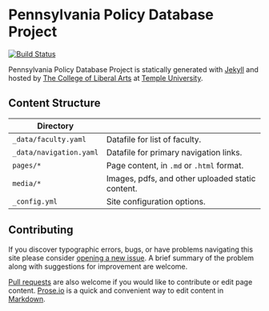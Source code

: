 # Pennsylvania Policy Database Project

[![Build Status][travis-img]][travis]

Pennsylvania Policy Database Project is statically generated with [Jekyll](https://jekyllrb.com) and hosted by [The College of Liberal Arts](https://liberalarts.temple.edu) at [Temple University](https://temple.edu).

## Content Structure

| Directory |  |
| --- | --- |
| ````_data/faculty.yaml```` | Datafile for list of faculty. |
| ````_data/navigation.yaml```` | Datafile for primary   navigation links. |
| ````pages/*```` | Page content, in ````.md```` or ````.html```` format. |
| ````media/*```` | Images, pdfs, and other uploaded static content. |
| ````_config.yml```` | Site configuration options. |

## Contributing

If you discover typographic errors, bugs, or have problems navigating this site please consider [opening a new issue][issue]. A brief summary of the problem along with suggestions for improvement are welcome.

[Pull requests][pr] are also welcome if you would like to contribute or edit page content. [Prose.io][prose] is a quick and convenient way to edit content in [Markdown][md].


[travis]: https://travis-ci.org/TULiberalArts/Pennsylvania-Policy-Database-Project
[travis-img]: https://travis-ci.org/TULiberalArts/Pennsylvania-Policy-Database-Project.svg?branch=master
[jekyll]: https://https://jekyllrb.com
[issue]: https://github.com/TULiberalArts/Pennsylvania-Policy-Database-Project/issues
[pr]: https://help.github.com/articles/about-pull-requests/
[prose]: https://prose.io/#TULiberalArts/Pennsylvania-Policy-Database-Project
[md]: http://whatismarkdown.com/
